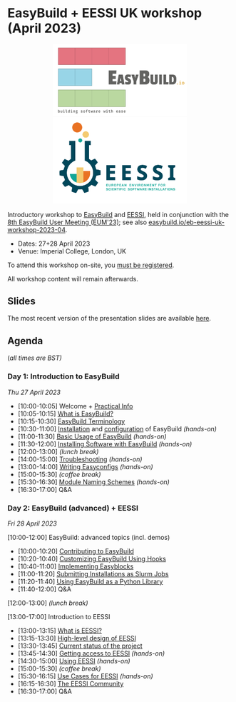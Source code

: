 # EasyBuild + EESSI UK workshop (April 2023)

<p align="center"><a href="https://easybuild.io"><img src="../img/easybuild_logo_alpha.png" alt="EasyBuild logo" width="300px"/></a>
<a href="https://eessi.github.io/docs"><img src="EESSI_logo_horizontal_transparant.png" alt="EESSI logo" width="300px"/></a></p>

Introductory workshop to [EasyBuild](https://easybuild.io) and [EESSI](https://eessi.github.io/docs),
held in conjunction with the [8th EasyBuild User Meeting (EUM'23)](https://easybuild.io/eum23);
see also [easybuild.io/eb-eessi-uk-workshop-2023-04](https://easybuild.io/eb-eessi-uk-workshop-2023-04).

- Dates: 27+28 April 2023
- Venue: Imperial College, London, UK

To attend this workshop on-site, you [must be registered](https://easybuild.io/eb-eessi-uk-workshop-2023-04/#registration).

All workshop content will remain afterwards.

## Slides

The most recent version of the presentation slides are available [here](../files/EasyBuild-EESSI-UK-workshop-202304.pdf).

## Agenda

(*all times are BST)*


### Day 1: Introduction to EasyBuild

*Thu 27 April 2023*

- [10:00-10:05] Welcome + [Practical Info](easybuild-practical-info.md)
- [10:05-10:15] [What is EasyBuild?](easybuild-introduction.md)
- [10:15-10:30] [EasyBuild Terminology](easybuild-terminology.md)
- [10:30-11:00] [Installation](easybuild-installation.md) and [configuration](easybuild-configuration.md) of EasyBuild *(hands-on)*
- [11:00-11:30] [Basic Usage of EasyBuild](easybuild-basic-usage.md) *(hands-on)*
- [11:30-12:00] [Installing Software with EasyBuild](easybuild-installing-software.md) *(hands-on)*
- [12:00-13:00] *(lunch break)*
- [14:00-15:00] [Troubleshooting](easybuild-troubleshooting.md) *(hands-on)*
- [13:00-14:00] [Writing Easyconfigs](easybuild-writing-easyconfigs.md) *(hands-on)*
- [15:00-15:30] *(coffee break)*
- [15:30-16:30] [Module Naming Schemes](easybuild-module-naming-schemes.md) *(hands-on)*
- [16:30-17:00] Q&A

### Day 2: EasyBuild (advanced) + EESSI

*Fri 28 April 2023*

[10:00-12:00] EasyBuild: advanced topics (incl. demos)

- [10:00-10:20] [Contributing to EasyBuild](easybuild-contributing.md)
- [10:20-10:40] [Customizing EasyBuild Using Hooks](easybuild-hooks.md)
- [10:40-11:00] [Implementing Easyblocks](easybuild-implementing-easyblocks.md)
- [11:00-11:20] [Submitting Installations as Slurm Jobs](easybuild-slurm-jobs.md)
- [11:20-11:40] [Using EasyBuild as a Python Library](easybuild-python-library.md)
- [11:40-12:00] Q&A

[12:00-13:00] *(lunch break)*

[13:00-17:00] Introduction to EESSI

- [13:00-13:15] [What is EESSI?](eessi-introduction.md#what-is-eessi)
- [13:15-13:30] [High-level design of EESSI](eessi-introduction.md#high-level-design)
- [13:30-13:45] [Current status of the project](eessi-introduction.md#current-status)
- [13:45-14:30] [Getting access to EESSI](eessi-getting-access.md) *(hands-on)*
- [14:30-15:00] [Using EESSI](eessi-usage.md) *(hands-on)*
- [15:00-15:30] *(coffee break)*
- [15:30-16:15] [Use Cases for EESSI](eessi-use-cases.md) *(hands-on)*
- [16:15-16:30] [The EESSI Community](eessi-community.md)
- [16:30-17:00] Q&A
